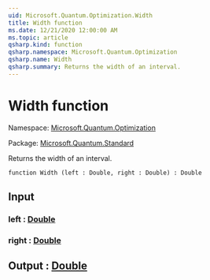 ```yaml
---
uid: Microsoft.Quantum.Optimization.Width
title: Width function
ms.date: 12/21/2020 12:00:00 AM
ms.topic: article
qsharp.kind: function
qsharp.namespace: Microsoft.Quantum.Optimization
qsharp.name: Width
qsharp.summary: Returns the width of an interval.
---
```


# Width function

Namespace: [Microsoft.Quantum.Optimization](xref:Microsoft.Quantum.Optimization)

Package: [Microsoft.Quantum.Standard](https://nuget.org/packages/Microsoft.Quantum.Standard)


Returns the width of an interval.

```qsharp
function Width (left : Double, right : Double) : Double
```


## Input

### left : [Double](xref:microsoft.quantum.lang-ref.double)




### right : [Double](xref:microsoft.quantum.lang-ref.double)





## Output : [Double](xref:microsoft.quantum.lang-ref.double)

